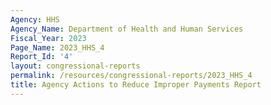 ```yaml
---
Agency: HHS
Agency_Name: Department of Health and Human Services
Fiscal_Year: 2023
Page_Name: 2023_HHS_4
Report_Id: '4'
layout: congressional-reports
permalink: /resources/congressional-reports/2023_HHS_4
title: Agency Actions to Reduce Improper Payments Report
---
```

